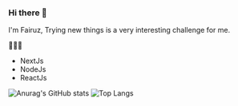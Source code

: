 ### Hi there 👋

I'm Fairuz, Trying new things is a very interesting challenge for me.

👨🏻‍💻
* NextJs
* NodeJs
* ReactJs

![Anurag's GitHub stats](https://github-readme-stats.vercel.app/api?username=Faiiruz&show=reviews,discussions_started,discussions_answered,prs_merged,prs_merged_percentage&theme=radical)
![Top Langs](https://github-readme-stats.vercel.app/api/top-langs/?username=anuraghazra&layout=compact&theme=radical)
